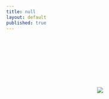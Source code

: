 ```yaml
---
title: null
layout: default
published: true
---
```


<center>
<br><br>
<br><br>
<br><br>
<br><br>
<img src="https://farm9.staticflickr.com/8847/18321854975_2b49f52ab9_c.jpg">

</center>

